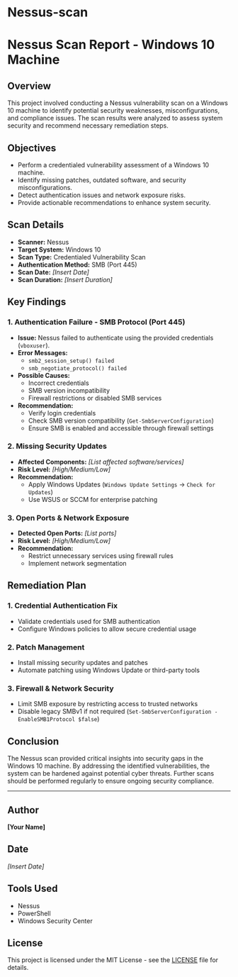 # Nessus-scan

# Nessus Scan Report - Windows 10 Machine

## Overview
This project involved conducting a Nessus vulnerability scan on a Windows 10 machine to identify potential security weaknesses, misconfigurations, and compliance issues. The scan results were analyzed to assess system security and recommend necessary remediation steps.

## Objectives
- Perform a credentialed vulnerability assessment of a Windows 10 machine.
- Identify missing patches, outdated software, and security misconfigurations.
- Detect authentication issues and network exposure risks.
- Provide actionable recommendations to enhance system security.

## Scan Details
- **Scanner:** Nessus  
- **Target System:** Windows 10  
- **Scan Type:** Credentialed Vulnerability Scan  
- **Authentication Method:** SMB (Port 445)  
- **Scan Date:** *[Insert Date]*  
- **Scan Duration:** *[Insert Duration]*  

## Key Findings
### 1. Authentication Failure - SMB Protocol (Port 445)
- **Issue:** Nessus failed to authenticate using the provided credentials (`vboxuser`).
- **Error Messages:**
  - `smb2_session_setup() failed`
  - `smb_negotiate_protocol() failed`
- **Possible Causes:**
  - Incorrect credentials
  - SMB version incompatibility
  - Firewall restrictions or disabled SMB services
- **Recommendation:**
  - Verify login credentials
  - Check SMB version compatibility (`Get-SmbServerConfiguration`)
  - Ensure SMB is enabled and accessible through firewall settings

### 2. Missing Security Updates
- **Affected Components:** *[List affected software/services]*
- **Risk Level:** *[High/Medium/Low]*
- **Recommendation:**
  - Apply Windows Updates (`Windows Update Settings` → `Check for Updates`)
  - Use WSUS or SCCM for enterprise patching

### 3. Open Ports & Network Exposure
- **Detected Open Ports:** *[List ports]*
- **Risk Level:** *[High/Medium/Low]*
- **Recommendation:**
  - Restrict unnecessary services using firewall rules
  - Implement network segmentation

## Remediation Plan
### 1. Credential Authentication Fix
   - Validate credentials used for SMB authentication
   - Configure Windows policies to allow secure credential usage

### 2. Patch Management
   - Install missing security updates and patches
   - Automate patching using Windows Update or third-party tools

### 3. Firewall & Network Security
   - Limit SMB exposure by restricting access to trusted networks
   - Disable legacy SMBv1 if not required (`Set-SmbServerConfiguration -EnableSMB1Protocol $false`)

## Conclusion
The Nessus scan provided critical insights into security gaps in the Windows 10 machine. By addressing the identified vulnerabilities, the system can be hardened against potential cyber threats. Further scans should be performed regularly to ensure ongoing security compliance.

---

## Author
**[Your Name]**  
## Date
*[Insert Date]*  
## Tools Used
- Nessus  
- PowerShell  
- Windows Security Center  

## License
This project is licensed under the MIT License - see the [LICENSE](LICENSE) file for details.

